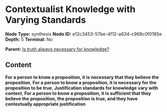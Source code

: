# Contextualist Knowledge with Varying Standards

**Node Type:** synthesis
**Node ID:** e12c3453-57be-4f12-a634-c968c0f0185e
**Depth:** 5
**Terminal:** No

**Parent:** [Is truth always necessary for knowledge?](is-truth-always-necessary-for-knowledge-antithesis-9ea0ac69-2fe4-4862-bc16-39a340794444.md)

## Content

**For a person to know a proposition, it is necessary that they believe the proposition**, **For a person to know a proposition, it is necessary for the proposition to be true**, **Justification standards for knowledge vary with context**, **For a person to know a proposition, it is sufficient that they believe the proposition, the proposition is true, and they have contextually appropriate justification**
